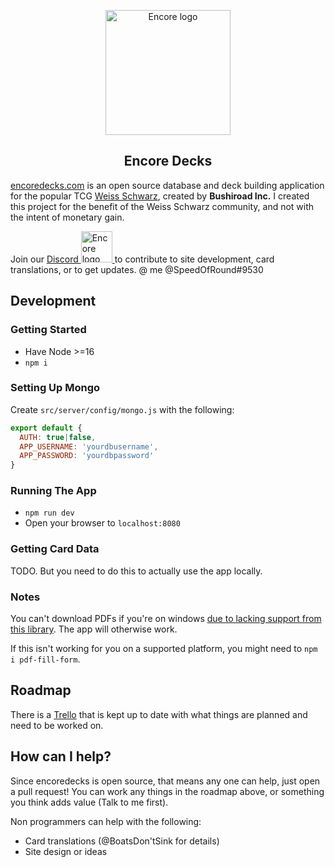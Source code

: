 
<p align="center"><a href="https://www.encoredecks.com" target="_blank" rel="noopener noreferrer"><img width="200" src="https://www.encoredecks.com/images/assets/Clappy_240.png" alt="Encore logo"></a></p>

<h2 align="center">Encore Decks</h2>

[encoredecks.com](https://encoredecks.com) is an open source database and deck building application for the popular TCG [Weiss Schwarz](https://en.ws-tcg.com/), created by **Bushiroad Inc.** I created this project for the benefit of the Weiss Schwarz community, and not with the intent of monetary gain.

Join our <a href="https://discord.gg/cFsZJCq"> Discord <img width="50" src="https://discordapp.com/assets/2c21aeda16de354ba5334551a883b481.png" alt="Encore logo"> </a> to contribute to site development, card translations, or to get updates.
@ me @SpeedOfRound#9530

## Development

### Getting Started

* Have Node >=16
* `npm i`

### Setting Up Mongo

Create `src/server/config/mongo.js` with the following:

```js
export default {
  AUTH: true|false,
  APP_USERNAME: 'yourdbusername',
  APP_PASSWORD: 'yourdbpassword'
}
```

### Running The App

* `npm run dev`
* Open your browser to `localhost:8080`

### Getting Card Data

TODO. But you need to do this to actually use the app locally.

### Notes

You can't download PDFs if you're on windows [due to lacking support from this library](https://github.com/tpisto/pdf-fill-form). The app will otherwise work.

If this isn't working for you on a supported platform, you might need to `npm i pdf-fill-form`.

## Roadmap

There is a [Trello](https://trello.com/b/eQnnH19k/encoredecks) that is kept up to date with what things are planned and need to be worked on.

## How can I help?

Since encoredecks is open source, that means any one can help, just open a pull request! You can work any things in the roadmap above, or something you think adds value (Talk to me first).

Non programmers can help with the following:

 - Card translations (@BoatsDon'tSink for details)
 - Site design or ideas
